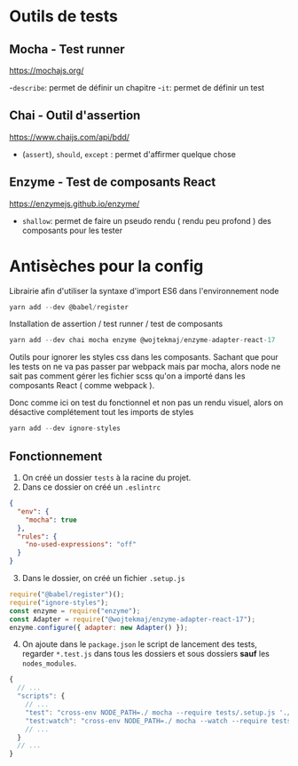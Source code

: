 # Outils de tests

## Mocha - Test runner

https://mochajs.org/

-`describe`: permet de définir un chapitre
-`it`: permet de définir un test

## Chai - Outil d'assertion

https://www.chaijs.com/api/bdd/

- (`assert`), `should`, `except` : permet d'affirmer quelque chose

## Enzyme - Test de composants React

https://enzymejs.github.io/enzyme/

- `shallow`: permet de faire un pseudo rendu ( rendu peu profond ) des composants pour les tester

# Antisèches pour la config

Librairie afin d'utiliser la syntaxe d'import ES6 dans l'environnement node

```js
yarn add --dev @babel/register
```

Installation de assertion / test runner / test de composants

```js
yarn add --dev chai mocha enzyme @wojtekmaj/enzyme-adapter-react-17
```

Outils pour ignorer les styles css dans les composants. Sachant que pour les tests on ne va pas passer par webpack mais par mocha, alors node ne sait pas comment gérer les fichier scss qu'on a importé dans les composants React ( comme webpack ).

Donc comme ici on test du fonctionnel et non pas un rendu visuel, alors on désactive complétement tout les imports de styles

```js
yarn add --dev ignore-styles
```

## Fonctionnement

1. On créé un dossier `tests` à la racine du projet.
2. Dans ce dossier on créé un `.eslintrc`

```json
{
  "env": {
    "mocha": true
  },
  "rules": {
    "no-used-expressions": "off"
  }
}
```

3. Dans le dossier, on créé un fichier `.setup.js`
   
```js
require("@babel/register")();
require("ignore-styles");
const enzyme = require("enzyme");
const Adapter = require("@wojtekmaj/enzyme-adapter-react-17");
enzyme.configure({ adapter: new Adapter() });
```

4. On ajoute dans le `package.json` le script de lancement des tests, regarder `*.test.js` dans tous les dossiers et sous dossiers **sauf** les `nodes_modules`.

```js
{
  // ...
  "scripts": {
    // ...
    "test": "cross-env NODE_PATH=./ mocha --require tests/.setup.js './{,!(node_modules)/**/}*.test.js'",
    "test:watch": "cross-env NODE_PATH=./ mocha --watch --require tests/.setup.js './{,!(node_modules)/**/}*.test.js'"
    // ...
  }
  // ...
}
```
